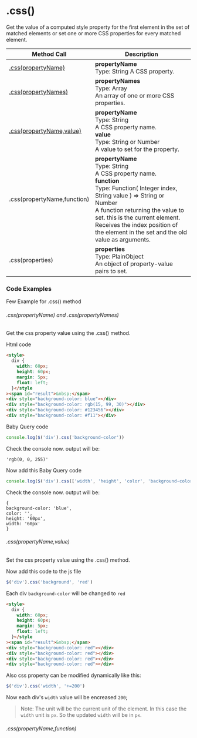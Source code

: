 # .css()

Get the value of a computed style property for the first element in the set of matched elements or set one or more CSS properties for every matched element.

| Method Call                                                    | Description                                                                                                                                                                                                                                                                                                         |
| -------------------------------------------------------------- | ------------------------------------------------------------------------------------------------------------------------------------------------------------------------------------------------------------------------------------------------------------------------------------------------------------------- |
| [.css(propertyName)](#css-propertyname-and-css-propertynames)  | <b>propertyName</b> <br>Type: String A CSS property.                                                                                                                                                                                                                                                                |
| [.css(propertyNames)](#css-propertyname-and-css-propertynames) | <b>propertyNames</b><br>Type: Array<br>An array of one or more CSS properties.                                                                                                                                                                                                                                      |
| [.css(propertyName,value)](#css-propertyname-value)            | <b>propertyName</b><br>Type: String<br>A CSS property name.<br><b>value</b><br>Type: String or Number <br>A value to set for the property.                                                                                                                                                                          |
| .css(propertyName,function)                                 | <b>propertyName</b><br>Type: String<br>A CSS property name. <br> <b>function</b> <br>Type: Function( Integer index, String value ) => String or Number<br>A function returning the value to set. this is the current element. Receives the index position of the element in the set and the old value as arguments. |
| .css(properties)                                             | <b>properties</b><br>Type: PlainObject<br> An object of property-value pairs to set.                                                                                                                                                                                                                                |

### Code Examples

Few Example for .css() method

###### .css(propertyName) and .css(propertyNames)

Get the css property value using the .css() method.

Html code

```html
<style>
  div {
    width: 60px;
    height: 60px;
    margin: 5px;
    float: left;
  }</style
><span id="result">&nbsp;</span>
<div style="background-color: blue"></div>
<div style="background-color: rgb(15, 99, 30)"></div>
<div style="background-color: #123456"></div>
<div style="background-color: #f11"></div>
```

Baby Query code

```javascript
console.log($('div').css('background-color'))
```

Check the console now. output will be:

```
'rgb(0, 0, 255)'
```

Now add this Baby Query code

```javascript
console.log($('div').css(['width', 'height', 'color', 'background-color']))
```

Check the console now. output will be:

```
{
background-color: 'blue',
color: '',
height: '60px',
width: '60px'
}

```

###### .css(propertyName,value)

Set the css property value using the .css() method.

Now add this code to the js file

```javascript
$('div').css('background', 'red')
```

Each div `background-color` will be changed to `red`

```html
<style>
  div {
    width: 60px;
    height: 60px;
    margin: 5px;
    float: left;
  }</style
><span id="result">&nbsp;</span>
<div style="background-color: red"></div>
<div style="background-color: red"></div>
<div style="background-color: red"></div>
<div style="background-color: red"></div>
```

Also css property can be modified dynamically like this:

```javascript
$('div').css('width', '+=200')
```

Now each div's `width` value will be encreased `200`; 

> Note: The unit will be the current unit of the element. In this case the `width` unit is `px`. So the updated `width` will be in `px`.


###### .css(propertyName,function) 
